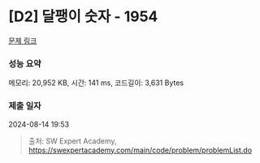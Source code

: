 # [D2] 달팽이 숫자 - 1954 

[문제 링크](https://swexpertacademy.com/main/code/problem/problemDetail.do?contestProbId=AV5PobmqAPoDFAUq) 

### 성능 요약

메모리: 20,952 KB, 시간: 141 ms, 코드길이: 3,631 Bytes

### 제출 일자

2024-08-14 19:53



> 출처: SW Expert Academy, https://swexpertacademy.com/main/code/problem/problemList.do